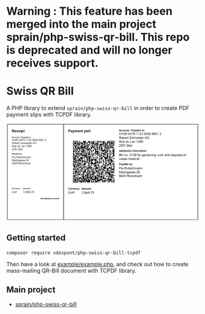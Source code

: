 # Warning : This feature has been merged into the main project sprain/php-swiss-qr-bill. This repo is deprecated and will no longer receives support.

# Swiss QR Bill

A PHP library to extend ```sprain/php-swiss-qr-bill``` in order to create PDF payment slips with TCPDF library.

![Image of Swiss QR Bill example](docs/assets/example-payment-part.png)


## Getting started

```
composer require sdespont/php-swiss-qr-bill-tcpdf
```

Then have a look at [example/example.php](example/example.php), and check out how to create mass-mailing QR-Bill document with TCPDF library.


## Main project

* [sprain/php-swiss-qr-bill](https://github.com/sprain/php-swiss-qr-bill)

